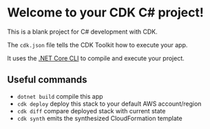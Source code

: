 # Welcome to your CDK C# project!

This is a blank project for C# development with CDK.

The `cdk.json` file tells the CDK Toolkit how to execute your app.

It uses the [.NET Core CLI](https://docs.microsoft.com/dotnet/articles/core/) to compile and execute your project.

## Useful commands

* `dotnet build` compile this app
* `cdk deploy`   deploy this stack to your default AWS account/region
* `cdk diff`     compare deployed stack with current state
* `cdk synth`    emits the synthesized CloudFormation template
